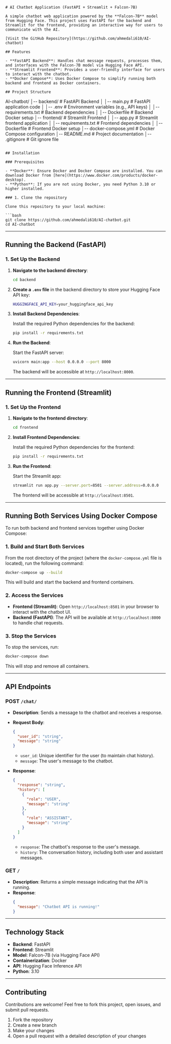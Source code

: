 ```
# AI Chatbot Application (FastAPI + Streamlit + Falcon-7B)

A simple chatbot web application powered by the **Falcon-7B** model from Hugging Face. This project uses FastAPI for the backend and Streamlit for the frontend, providing an interactive way for users to communicate with the AI.

[Visit the GitHub Repository](https://github.com/ahmedali610/AI-chatbot)

## Features

- **FastAPI Backend**: Handles chat message requests, processes them, and interfaces with the Falcon-7B model via Hugging Face API.
- **Streamlit Frontend**: Provides a user-friendly interface for users to interact with the chatbot.
- **Docker Compose**: Uses Docker Compose to simplify running both backend and frontend as Docker containers.

## Project Structure

```
AI-chatbot/
│-- backend/                # FastAPI Backend
│   │-- main.py             # FastAPI application code
│   │-- .env                # Environment variables (e.g., API keys)
│   │-- requirements.txt    # Backend dependencies
│   │-- Dockerfile          # Backend Docker setup
│-- frontend/               # Streamlit Frontend
│   │-- app.py              # Streamlit frontend application
│   │-- requirements.txt    # Frontend dependencies
│   │-- Dockerfile          # Frontend Docker setup
│-- docker-compose.yml      # Docker Compose configuration
│-- README.md               # Project documentation
│-- .gitignore              # Git ignore file
```

## Installation

### Prerequisites

- **Docker**: Ensure Docker and Docker Compose are installed. You can download Docker from [here](https://www.docker.com/products/docker-desktop).
- **Python**: If you are not using Docker, you need Python 3.10 or higher installed.

### 1. Clone the repository

Clone this repository to your local machine:

```bash
git clone https://github.com/ahmedali610/AI-chatbot.git
cd AI-chatbot
```

---

## Running the Backend (FastAPI)

### 1. Set Up the Backend

1. **Navigate to the backend directory**:

   ```bash
   cd backend
   ```

2. **Create a `.env` file** in the backend directory to store your Hugging Face API key:

   ```bash
   HUGGINGFACE_API_KEY=your_huggingface_api_key
   ```

3. **Install Backend Dependencies**:

   Install the required Python dependencies for the backend:

   ```bash
   pip install -r requirements.txt
   ```

4. **Run the Backend**:

   Start the FastAPI server:

   ```bash
   uvicorn main:app --host 0.0.0.0 --port 8000
   ```

   The backend will be accessible at `http://localhost:8000`.

---

## Running the Frontend (Streamlit)

### 1. Set Up the Frontend

1. **Navigate to the frontend directory**:

   ```bash
   cd frontend
   ```

2. **Install Frontend Dependencies**:

   Install the required Python dependencies for the frontend:

   ```bash
   pip install -r requirements.txt
   ```

3. **Run the Frontend**:

   Start the Streamlit app:

   ```bash
   streamlit run app.py --server.port=8501 --server.address=0.0.0.0
   ```

   The frontend will be accessible at `http://localhost:8501`.

---

## Running Both Services Using Docker Compose

To run both backend and frontend services together using Docker Compose:

### 1. Build and Start Both Services

From the root directory of the project (where the `docker-compose.yml` file is located), run the following command:

```bash
docker-compose up --build
```

This will build and start the backend and frontend containers.

### 2. Access the Services

- **Frontend (Streamlit)**: Open `http://localhost:8501` in your browser to interact with the chatbot UI.
- **Backend (FastAPI)**: The API will be available at `http://localhost:8000` to handle chat requests.

### 3. Stop the Services

To stop the services, run:

```bash
docker-compose down
```

This will stop and remove all containers.

---

## API Endpoints

### POST `/chat/`

- **Description**: Sends a message to the chatbot and receives a response.
- **Request Body**:
  ```json
  {
    "user_id": "string",
    "message": "string"
  }
  ```
  - `user_id`: Unique identifier for the user (to maintain chat history).
  - `message`: The user's message to the chatbot.

- **Response**:
  ```json
  {
    "response": "string",
    "history": [
      {
        "role": "USER",
        "message": "string"
      },
      {
        "role": "ASSISTANT",
        "message": "string"
      }
    ]
  }
  ```
  - `response`: The chatbot's response to the user's message.
  - `history`: The conversation history, including both user and assistant messages.

### GET `/`

- **Description**: Returns a simple message indicating that the API is running.
- **Response**:
  ```json
  {
    "message": "Chatbot API is running!"
  }
  ```

---

## Technology Stack

- **Backend**: FastAPI
- **Frontend**: Streamlit
- **Model**: Falcon-7B (via Hugging Face API)
- **Containerization**: Docker
- **API**: Hugging Face Inference API
- **Python**: 3.10

---

## Contributing

Contributions are welcome! Feel free to fork this project, open issues, and submit pull requests.

1. Fork the repository
2. Create a new branch
3. Make your changes
4. Open a pull request with a detailed description of your changes

